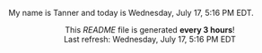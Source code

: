My name is Tanner and today is Wednesday, July 17, 5:16 PM EDT.

<p align="center">This <i>README</i> file is generated <b>every 3 hours</b>!</br>Last refresh: Wednesday, July 17, 5:16 PM EDT<br /></p>
